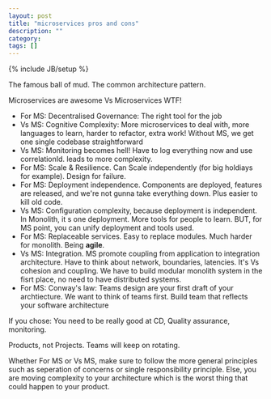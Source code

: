 ```yaml
---
layout: post
title: "microservices pros and cons"
description: ""
category: 
tags: []
---
```

{% include JB/setup %}

The famous ball of mud. The common architecture pattern.

Microservices are awesome Vs Microservices WTF! 

- For MS: Decentralised Governance: The right tool for the job
- Vs MS: Cognitive Complexity: More microservices to deal with, more languages to learn, harder to refactor, extra work! Without MS, we get one single codebase straightforward
- Vs MS: Monitoring becomes hell! Have to log everything now and use correlationId. leads to more complexity. 
- For MS: Scale & Resilience. Can Scale independently (for big holdiays for example). Design for failure.
- For MS: Deployment independence. Components are deployed, features are released, and we're not gunna take everything down. Plus easier to kill old code.
- Vs MS: Configuration complexity, because deployment is independent. In Monolith, it s one deployment. More tools for people to learn. BUT, for MS point, you can unify deployment and tools used. 
- For MS: Replaceable services. Easy to replace modules. Much harder for monolith. Being **agile**.
- Vs MS: Integration. MS promote coupling from application to integration architecture. Have to think about network, boundaries, latencies. It's Vs cohesion and coupling. We have to build modular monolith system in the fisrt place, no need to have distributed systems. 
- For MS: Conway's law: Teams design are your first draft of your archtiecture. We want to think of teams first. Build team that reflects your software architecture

If you chose: You need to be really good at CD, Quality assurance, monitoring. 

Products, not Projects. Teams will keep on rotating. 

Whether For MS or Vs MS, make sure to follow the more general principles such as seperation of concerns or single responsibility principle. Else, you are moving complexity to your architecture which is the worst thing that could happen to your product. 